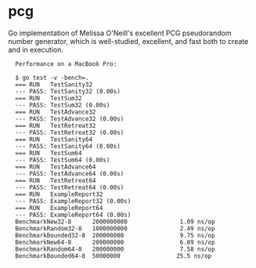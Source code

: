 # pcg
Go implementation of Melissa O'Neill's excellent PCG pseudorandom number generator, which is 
well-studied, excellent, and fast both to create and in execution.

````
  Performance on a MacBook Pro:

  $ go test -v -bench=.
  === RUN   TestSanity32
  --- PASS: TestSanity32 (0.00s)
  === RUN   TestSum32
  --- PASS: TestSum32 (0.00s)
  === RUN   TestAdvance32
  --- PASS: TestAdvance32 (0.00s)
  === RUN   TestRetreat32
  --- PASS: TestRetreat32 (0.00s)
  === RUN   TestSanity64
  --- PASS: TestSanity64 (0.00s)
  === RUN   TestSum64
  --- PASS: TestSum64 (0.00s)
  === RUN   TestAdvance64
  --- PASS: TestAdvance64 (0.00s)
  === RUN   TestRetreat64
  --- PASS: TestRetreat64 (0.00s)
  === RUN   ExampleReport32
  --- PASS: ExampleReport32 (0.00s)
  === RUN   ExampleReport64
  --- PASS: ExampleReport64 (0.00s)
  BenchmarkNew32-8      2000000000               1.09 ns/op
  BenchmarkRandom32-8   1000000000               2.49 ns/op
  BenchmarkBounded32-8  200000000                9.75 ns/op
  BenchmarkNew64-8      200000000                6.89 ns/op
  BenchmarkRandom64-8   200000000                7.58 ns/op
  BenchmarkBounded64-8  50000000                25.5 ns/op
````
